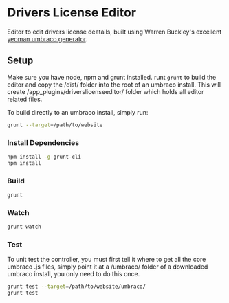 # Drivers License Editor

Editor to edit drivers license deatails, built using Warren Buckley's excellent [yeoman umbraco generator](https://github.com/warrenbuckley/generator-umbraco).

## Setup
Make sure you have node, npm and grunt installed. runt `grunt` to build the editor and copy the /dist/ folder into the root of an umbraco install. This will create /app_plugins/driverslicenseeditor/ folder which holds all editor related files. 

To build directly to an umbraco install, simply run: 

```bash
grunt --target=/path/to/website
```


### Install Dependencies

```bash
npm install -g grunt-cli
npm install
```

### Build

```bash
grunt
```

### Watch

```bash
grunt watch
```

### Test
To unit test the controller, you must first tell it where to get all the core umbraco .js files, simply point it at a /umbraco/ folder of a downloaded umbraco install, you only need to do this once. 

```bash
grunt test --target=/path/to/website/umbraco/
grunt test
```
